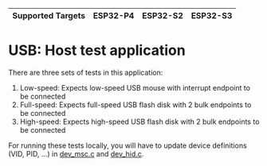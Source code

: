 | Supported Targets | ESP32-P4 | ESP32-S2 | ESP32-S3 |
| ----------------- | -------- | -------- | -------- |

# USB: Host test application

There are three sets of tests in this application:
1. Low-speed: Expects low-speed USB mouse with interrupt endpoint to be connected
2. Full-speed: Expects full-speed USB flash disk with 2 bulk endpoints to be connected
3. High-speed: Expects high-speed USB flash disk with 2 bulk endpoints to be connected

For running these tests locally, you will have to update device definitions (VID, PID, ...) in [dev_msc.c](../common/dev_msc.c) and [dev_hid.c](../common/dev_hid.c).
